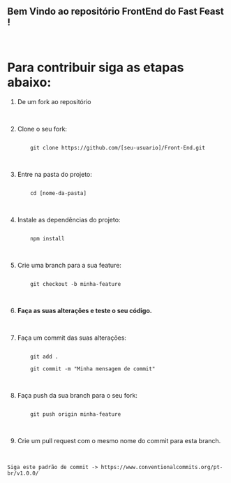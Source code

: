## Bem Vindo ao repositório FrontEnd do Fast Feast !

<br>

# Para contribuir siga as etapas abaixo:

1. De um fork ao repositório
<br>

2. Clone o seu fork:
	````
	
		git clone https://github.com/[seu-usuario]/Front-End.git
	
    ````
<br>

3. Entre na pasta do projeto:
	````
	
		cd [nome-da-pasta]
	
    ````

<br>

4. Instale as dependências do projeto:

	````
	
		npm install
	
    ````

<br>

5. Crie uma branch para a sua feature:
	````
	
		git checkout -b minha-feature
	
    ````
    
<br>

6. **Faça as suas alterações e teste o seu código.**
<br>

7. Faça um commit das suas alterações:
	````
	
		git add .
		
		git commit -m "Minha mensagem de commit"
	
    ````

<br>

8. Faça push da sua branch para o seu fork:
	````
	
		git push origin minha-feature
	
    ````

<br>

9. Crie um pull request com o mesmo nome do commit para esta branch.
<br> 

	Siga este padrão de commit -> https://www.conventionalcommits.org/pt-br/v1.0.0/
